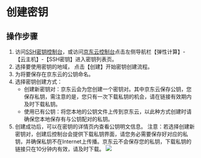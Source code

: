 # 创建密钥

## 操作步骤
1. 访问[SSH密钥控制台][1]，或访问[京东云控制台][2]点击左侧导航栏【弹性计算】-【云主机】-【SSH密钥】进入密钥列表页。
2. 选择要使用密钥的地域， 点击【创建】开始密钥创建流程。
3. 为将要保存在京东云的公钥命名。
4. 选择密钥创建方式：<br>
   * 创建新密钥对：京东云会为您创建一个密钥对。其中京东云保存公钥，您保存私钥，需注意的是，您只有一次下载私钥的机会，请在链接有效期内及时下载私钥。
   * 使用已有公钥：将您本地的公钥文件上传到京东云，以此种方式创建时请确保您本地保存有与公钥配对的私钥。
5. 创建成功后，可以在密钥的详情页内查看公钥明文信息。
注意：若选择创建新密钥对，创建后控制台会提供下载私钥界面，请您务必需要保存好对应的私钥，并确保私钥不在Internet上传播。京东云不会保存您的私钥，下载私钥的链接只在10分钟内有效，请及时下载。
![](../../../../../image/vm/Operation-Guide-keypair-create1.png)


  [1]: https://cns-console.jdcloud.com/host/ssh/list
  [2]: https://console.jdcloud.com/